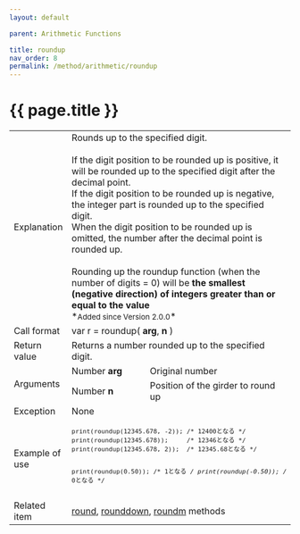 ```yaml
---
layout: default

parent: Arithmetic Functions

title: roundup
nav_order: 8
permalink: /method/arithmetic/roundup
---
```




# {{ page.title }}

<table>
  <tr>
    <td>Explanation</td>
    <td colspan="2">Rounds up to the specified digit.<br><br>If the digit position to be rounded up is positive, it will be rounded up to the specified digit after the decimal point.<br>If the digit position to be rounded up is negative, the integer part is rounded up to the specified digit.<br>When the digit position to be rounded up is omitted, the number after the decimal point is rounded up.<br><br>Rounding up the roundup function (when the number of digits = 0) will be <b>the smallest (negative direction) of integers greater than or equal to the value</b><br>*<small>Added since Version 2.0.0</small>*</td>
  </tr>
  <tr>
    <td>Call format</td>
    <td colspan="2">var r = roundup( <b>arg</b>, <b>n</b> )</td>
  </tr>
  <tr>
    <td>Return value</td>
    <td colspan="2">Returns a number rounded up to the specified digit.</td>
  </tr>  
  <tr>
    <td rowspan="2">Arguments</td>
    <td>Number <b>arg</b></td>
    <td>Original number</td>
  </tr>
  <tr>
    <td>Number <b>n</b></td>
    <td>Position of the girder to round up</td>
  </tr>
  <tr>
    <td>Exception</td>
    <td colspan="2">None</td>
  </tr>
  <tr>
    <td>Example of use</td>
    <td colspan="2"><code><pre>print(roundup(12345.678, -2)); /* 12400となる */
print(roundup(12345.678));     /* 12346となる */
print(roundup(12345.678, 2));  /* 12345.68となる */
 
print(roundup(0.50));  /* 1となる */
print(roundup(-0.50)); /* 0となる */</pre></code></td>
  </tr>
  <tr>
    <td>Related item</td>
    <td colspan="2"><a href="/method/arithmetic/round">round</a>, <a href="/method/arithmetic/rounddown">rounddown</a>, <a href="/method/arithmetic/roundm">roundm</a> methods</td>
  </tr>
</table>





